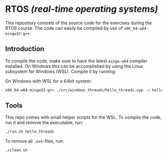 # RTOS _(real-time operating systems)_

This repository consists of the source code for the exercises during the RTOS course. The code can easily be compiled by use of `x86_64-w64-mingw32-g++`.

## Introduction

To compile the code, make sure to have the latest `mingw-w64` compiler installed. On Windows this can be accomplished by using the Linux subsystem for Windows (WSL). Compile it by running:

On Windows with WSL for a 64bit system:

```bash
x86_64-w64-mingw32-g++ ./src/windows_threads/hello_threads.cpp -o hello_threads.exe
```

## Tools

This repo comes with small helper scripts for the WSL. To compile the code, run it and remove the executable, run:

```bash
./run.sh hello_threads
```

To remove all `.exe`-files, run:

```bash
./clean.sh
```
